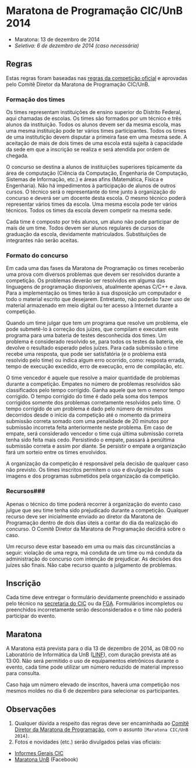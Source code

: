 Maratona de Programação CIC/UnB 2014
====================================

* Maratona: 13 de dezembro de 2014
* _Seletiva: 6 de dezembro de 2014 (caso necessária)_

Regras
------

Estas regras foram baseadas nas [regras da competição oficial](http://maratona.ime.usp.br/regras14.html) e aprovadas pelo Comitê Diretor da Maratona de Programação CIC/UnB.

### Formação dos times ###

Os times representam instituições de ensino superior do Distrito Federal, aqui chamadas de escolas. Os times são formados por um técnico e três alunos da instituição. Todos os alunos devem ser da mesma escola, mas uma mesma instituição pode ter vários times participantes. Todos os times de uma institutição devem disputar a primeira fase em uma mesma sede. A aceitação de mais de dois times de uma escola está sujeita à capacidade da sede em que a inscrição se realiza e será atendida por ordem de chegada.

O concurso se destina a alunos de instituições superiores tipicamente da área de computação (Ciência da Computação, Engenharia de Computação, Sistemas de Informação, etc.) e áreas afins (Matemática, Física e Engenharia). Não há impedimentos à participação de alunos de outros cursos. O técnico será o representante do time junto à organização do concurso e deverá ser um docente desta escola. O mesmo técnico poderá representar vários times da escola. Uma mesma escola pode ter vários técnicos. Todos os times da escola devem competir na mesma sede.

Cada time é composto por três alunos, um aluno não pode participar de mais de um time. Todos devem ser alunos regulares de cursos de graduação da escola, devidamente matriculados. Substituições de integrantes não serão aceitas.

### Formato do concurso ###

Em cada uma das fases da Maratona de Programação os times receberão uma prova com diversos problemas que devem ser resolvidos durante a competição. Os problemas deverão ser resolvidos em alguma das linguagens de programação disponíveis, atualmente apenas C/C++ e Java. Para a implementação os times terão à sua disposição um computador e todo o material escrito que desejarem. Entretanto, não poderão fazer uso de material armazenado em meio digital ou ter acesso à Internet durante a competição.

Quando um time julgar que tem um programa que resolve um problema, ele pode submetê-lo à correção dos juízes, que compilam e executam este programa para uma bateria de testes desconhecida dos times. Um problema é considerado resolvido se, para todos os testes da bateria, ele devolve o resultado esperado pelos juízes. Para cada submissão o time recebe uma resposta, que pode ser satisfatória (e o problema está resolvido pelo time) ou indica algum erro ocorrido, como: resposta errada, tempo de execução excedido, erro de execução, erro de compilação, etc.

O time vencedor é aquele que resolve a maior quantidade de problemas durante a competição. Empates no número de problemas resolvidos são classificados pelo tempo corrigido. Ganha aquele que tem o menor tempo corrigido. O tempo corrigido do time é dado pela soma dos tempos corrigidos somente dos problemas corretamente resolvidos pelo time. O tempo corrigido de um problema é dado pelo número de minutos decorridos desde o início da competição até o momento da primeira submissão correta somado com uma penalidade de 20 minutos por submissão incorreta feita anteriormente neste problema. Em caso de empate, será considerado vencedor o time cuja última submissão correta tenha sido feita mais cedo. Persistindo o empate, passará à penúltima submissão correta e assim por diante. Se persistir o empate a organização fará um sorteio entre os times envolvidos.

A organização da competição é responsável pela decisão de qualquer caso não previsto. Os times inscritos permitem o uso e divulgação de suas imagens e dos programas submetidos pela organização da competição.

### Recursos###

Apenas o técnico do time poderá recorrer à organização do evento caso julgue que seu time tenha sido prejudicado durante a competição. Qualquer recurso deve ser inicialmente enviado ao diretor da Maratona de Programação dentro de dois dias úteis a contar do dia da realização do concurso. O Comitê Diretor da Maratona de Programação decidirá sobre o caso.

Um recurso deve estar baseado em uma ou mais das circunstâncias a seguir: violação de uma regra, má conduta de um time ou má conduta da administração do concurso com intenção de prejudicar. As decisões dos juízes são finais. Não cabe recurso quanto a julgamento de problemas.

Inscrição
----------

Cada time deve entregar o formulário devidamente preenchido e assinado pelo técnico na [secretaria do CIC](http://cic.unb.br/) ou da [FGA](http://www.fga.unb.br/software/engenharia-de-software). Formulários incompletos ou preenchidos incorretamente serão desconsiderados e o time não poderá participar do evento.

Maratona
--------

A Maratona está prevista para o dia 13 de dezembro de 2014, as 08:00 no Laboratório de Informática da UnB ([LINF](http://www.cic.unb.br/index.php?option=com_content&view=category&layout=blog&id=30&Itemid=34)), com duração prevista até as 13:00. Não será permitido o uso de equipamentos eletrônicos durante o evento, cada time pode utilizar um número reduzido de material impresso para consulta.

Caso haja um número elevado de inscritos, haverá uma competição nos mesmos moldes no dia 6 de dezembro para selecionar os participantes. 

Observações
-----------

1. Qualquer dúvida a respeito das regras deve ser encaminhada ao [Comitê Diretor da Maratona de Programação](gnramos@unb.br), com o assunto ```[Maratona CIC/UnB 2014]```.
2. Fotos e novidades (etc.) serão divulgados pelas vias oficiais:
  - [Informes Gerais CIC](http://coordgrad.cic.unb.br)
  - [Maratona UnB](https://www.facebook.com/maratonaunb) (Facebook)
